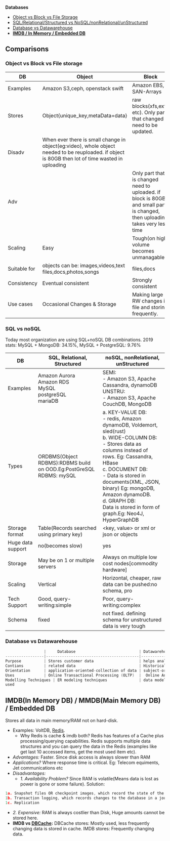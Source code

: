 **Databases**
- [Object vs Block vs File Storage](#obf)
- [SQL/Relational/Structured vs NoSQL/nonRelational/unStructured](#sn)
- [Database vs Datawarehouse](#dd)
- **[IMDB / In Memory / Embedded DB](#i)**


## Comparisons
<a name=obf></a>
### Object vs Block vs File storage

|DB | Object | Block | File |
|---|---|---|---|
|Examples | Amazon S3,ceph, openstack swift    | Amazon EBS, SAN-Arrays   |  Amazon EFS |
|Stores |Object{unique_key,metaData+data}| raw blocks(xfs,ext4 etc). Only part that changed need to be updated. | data in file, with limited meta-data |
|Disadv|When ever there is small change in object(eg:video), whole object needed to be reuploaded. if object is 80GB then lot of time wasted in uploading|||
|Adv||Only part that is changed need to uploaded. if block is 80GB and small part is changed, then uploading takes very less time||
|Scaling | Easy | Tough(on high volume becomes unmanagable) | |
|Suitable for |objects can be: images,videos,text files,docs,photos,songs |files,docs | |
|Consistency | Eventual consistent | Strongly consistent| |
|Use cases |Occasional Changes & Storage|Making large RW changes in file and storing frequently.| |


<a name=sn></a>
### SQL vs noSQL
Today most organization are using SQL+noSQL DB combinations. 2019 stats:   MySQL + MongoDB: 34.15%,  MySQL + PostgreSQL: 9.76%

|DB| SQL, Relational, Structured | noSQL, nonRelational, unStructured |
|---|---|---|
|Examples |Amazon Aurora <br> Amazon RDS <br> MySQL <br> postgreSQL <br> mariaDB|SEMI:<br> - Amazon S3, Apache Cassandra, dynamoDB <br> UNSTRU:<br> - Amazon S3, Apache CouchDB, MongoDB|
|Types |ORDBMS(Object RDBMS):RDBMS build on OOD.Eg:PostGreSQL <br> RDBMS: mySQL|a. KEY-VALUE DB:<br> - redis, Amazon dynamoDB, Voldemort, sled(rust) <br> b. WIDE-COLUMN DB:<br> - Stores data as columns instead of rows. Eg: Cassandra, HBase <br> c. DOCUMENT DB: <br> - Data is stored in documents(XML, JSON, binary) Eg: mongoDB, Amazon dynamoDB. <br> d. GRAPH DB: <br> Data is stored in form of graph.Eg: Neo4J, HyperGraphDB| 
|Storage format | Table(Records searched using primary key) | <key, value> or xml or json or objects |
|Huge data support | no(becomes slow) | yes |
|Storage | May be on 1 or multiple servers | Always on multiple low cost nodes[commodity hardware] |
|Scaling | Vertical | Horizontal, cheaper, raw data can be pushed:no schema, pro |
|Tech Support | Good, query-writing:simple | Poor, query-writing:complex |
|Schema | fixed | not fixed. defining schema for unstructured data is very tough |

<a name=dd></a>
### Database vs Datawarehouse
```c
                 |     Database                            | Datawarehouse
-----------------|-----------------------------------------|-------------------
Purpose          | Stores customer data                    | helps analyze data
Contians         | related data                            | Historical & commutative data
Orientation      | application-oriented-collection of data | subject-oriented collection of data
Uses             | Online Transactional Processing (OLTP)  |  Online Analytical Processing (OLAP)
Modelling Techniques | ER modeling techniques              | data modeling
used 
```

<a name=i></a>
## IMDB(In Memory DB) / MMDB(Main Memory DB) / Embedded DB
Stores all data in main memory/RAM not on hard-disk. 
- Examples: VoltDB, [Redis](/System-Design/Concepts/Cache).
  - Why Redis is cache & imdb both? Redis has features of a Cache plus processing/querying capabilities. Redis supports multiple data structures and you can query the data in the Redis (examples like get last 10 accessed items, get the most used item etc).
- *Advantages:* Faster. Since disk access is always slower than RAM
- *Applications?* Where response time is critical. Eg: Telecom equiments, Jet communications etc
- *Disadvantages:* 
  - _1. Availability Problem?_ Since RAM is volatile(Means data is lost as power is gone or some failure). Solution:
```c
1a. Snapshot files OR checkpoint images, which record the state of the database at a given moment in time.
1b. Transaction logging, which records changes to the database in a journal file
1c. Replication
```
  - _2. Expensive:_ RAM is always costlier than Disk, Huge amounts cannot be stored here.
- **IMDB vs [DBCache](/System-Design/Concepts/Cache):** DBCache stores: Mostly used, less frequently changing data is stored in cache. IMDB stores: Frequently changing data.

